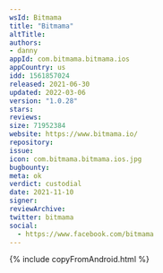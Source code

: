 ```yaml
---
wsId: Bitmama
title: "Bitmama"
altTitle: 
authors:
- danny
appId: com.bitmama.bitmama.ios
appCountry: us
idd: 1561857024
released: 2021-06-30
updated: 2022-03-06
version: "1.0.28"
stars: 
reviews: 
size: 71952384
website: https://www.bitmama.io/
repository: 
issue: 
icon: com.bitmama.bitmama.ios.jpg
bugbounty: 
meta: ok
verdict: custodial
date: 2021-11-10
signer: 
reviewArchive:
twitter: bitmama
social:
  - https://www.facebook.com/bitmama
---
```


{% include copyFromAndroid.html %}
